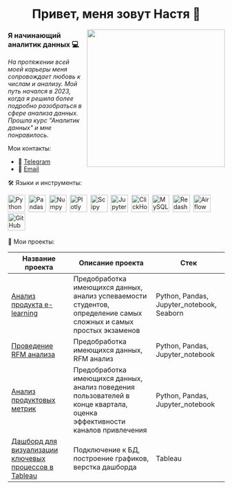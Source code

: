 <h1 align="center">Привет, меня зовут Настя 👋</h1>
<img img align="right" src="https://media.giphy.com/media/v1.Y2lkPTc5MGI3NjExZXhxaDNkeXkyYWF2cnlqMWNxMGJteDUyanhueDc0NDRuZG9uOWtociZlcD12MV9pbnRlcm5hbF9naWZfYnlfaWQmY3Q9Zw/JIX9t2j0ZTN9S/giphy.gif" width='320'/>


### Я начинающий аналитик данных 💻

*На протяжении всей моей карьеры меня сопровождает любовь к числам и анализу. Мой путь начался в 2023, когда я решила более подробно разобраться в сфере анализа данных. Прошла курс "Аналитик данных" и мне понравилось.*

Мои контакты:
* 📱 [Telegram](https://t.me/bashkova_nastia)
* 📨 [Email](mailto:bashkova.nastia@yandex.ru)

🛠️ Языки и инструменты:
<div>
  <img src="https://img.shields.io/badge/python-white?logo=python&style=for-the-badge" title="Python" alt="Python" height="40"/>&nbsp;
  <img src="https://img.shields.io/badge/pandas-white?logo=pandas&logoColor=blue&style=for-the-badge" title="Pandas" alt="Pandas" height="40"/>&nbsp;
  <img src="https://img.shields.io/badge/numpy-white?logo=numpy&logoColor=blue&style=for-the-badge" title="Numpy" alt="Numpy" height="40"/>&nbsp;
  <img src="https://img.shields.io/badge/plotly-white?logo=plotly&logoColor=blue&style=for-the-badge" title="Plotly" alt="Plotly" height="40"/>&nbsp;
  <img src="https://img.shields.io/badge/Scipy-white?logo=Scipy&logoColor=black&style=for-the-badge" title="Scipy" alt="Scipy" height="40"/>&nbsp;
  <img src="https://img.shields.io/badge/Jupyter_notebook-white?logo=Jupyter&style=for-the-badge" title="Jupyter" alt="Jupyter" height="40"/>&nbsp;
  <img src="https://img.shields.io/badge/Clickhouse-white?logo=Clickhouse&style=for-the-badge" title="ClickHouse" alt="ClickHouse" height="40"/>&nbsp;
  <img src="https://img.shields.io/badge/mySQL-white?logo=mySQL&s&style=for-the-badge" title="MySQL"  alt="MySQL" height="40"/>&nbsp;
  <img src="https://img.shields.io/badge/redash-white?logo=redash&logoColor=black&style=for-the-badge" title="Redash" alt="Redash" height="40"/>&nbsp;
  <img src="https://img.shields.io/badge/Tableau-white?logo=Tableau&s&logoColor=yellow&style=for-the-badge" title="Airflow" alt="Airflow" height="40"/>&nbsp;
  <img src="https://img.shields.io/badge/github-white?logo=github&logoColor=black&style=for-the-badge" title="GitHub" alt="GitHub" height="40"/>&nbsp;
  
  


📑 Мои проекты:

|Название проекта|Описание проекта|Стек|
|----------------|----------------|----------|
|[Анализ продукта e-learning](https://github.com/AnastasiiaBashkova/project_e-learning)|Предобработка имеющихся данных, анализ успеваемости студентов, определение самых сложных и самых простых экзаменов|Python, Pandas, Jupyter_notebook, Seaborn|
|[Проведение RFM анализа](https://github.com/AnastasiiaBashkova/project_RFM-analysis/tree/main)|Предобработка имеющихся данных, RFM анализ|Python, Pandas, Jupyter_notebook|
|[Анализ продуктовых метрик](https://github.com/AnastasiiaBashkova/project_food_delivery)|Предобработка имеющихся данных, анализ поведения пользователей в конце квартала, оценка эффективности каналов привлечения|Python, Pandas, Jupyter_notebook|
|[Дашборд для визуализации ключевых процессов в Tableau](https://public.tableau.com/app/profile/anastasiia.bashkova/viz/KarpovDashboardPractice_17006494066810/ProfitMonthlyAnalysisBashkovaAA)|Подключение к БД, построение графиков, верстка дашборда|Tableau|
